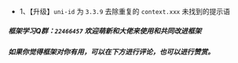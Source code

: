 * 1、【升级】`uni-id` 为 `3.3.9` 去除重复的 `context.xxx` 未找到的提示语

##### 框架学习Q群：`22466457` 欢迎萌新和大佬来使用和共同改进框架

##### 如果你觉得框架对你有用，可以在下方进行评论，也可以进行赞赏。
